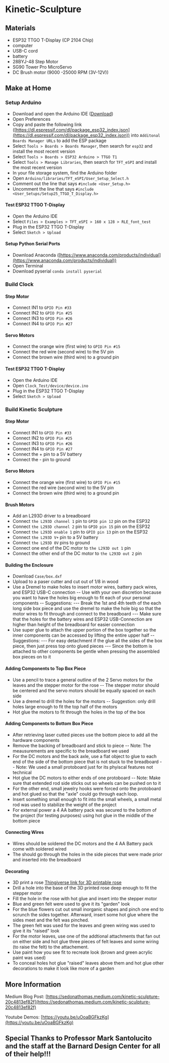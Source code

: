 # Kinetic-Sculpture

## Materials

 - ESP32 TTGO T-Display (CP 2104 Chip)
 - computer
 - USB-C cord
 - battery
 - 28BYJ-48 Step Motor
 - SG90 Tower Pro MicroServo
 - DC Brush motor (9000 -25000 RPM (3V-12V))

## Make at Home

### Setup Arduino

- Download and open the Arduino IDE ([Download](https://www.arduino.cc/en/software))
- Open Preferences 
- Copy and paste the following link ([https://dl.espressif.com/dl/package_esp32_index.json](https://dl.espressif.com/dl/package_esp32_index.json)) into `Additonal Boards Manager URLs` to add the ESP package
- Select `Tools > Boards > Boards Manager`, then search for `esp32` and install the most recent version
- Select `Tools > Boards > ESP32 Arduino > TTGO T1`
- Select `Tools > Manage Libraries`, then search for `TFT_eSPI` and install the most recent version
- In your file storage system, find the Arduino folder
- Open `Arduino/libraries/TFT_eSPI/User_Setup_Select.h`
- Comment out the line that says `#include <User_Setup.h>`
- Uncomment the line that says `#include <User_Setups/Setup25_TTGO_T_Display.h>`

#### Test ESP32 TTGO T-Display

- Open the Arduino IDE
- Select `Files > Examples > TFT_eSPI > 160 x 128 > RLE_font_test`
- Plug in the ESP32 TTGO T-Display
- Select `Sketch > Upload`

#### Setup Python Serial Ports

- Download Anaconda ([https://www.anaconda.com/products/individual](https://www.anaconda.com/products/individual))
- Open Terminal
- Download pyserial `conda install pyserial`

### Build Clock

#### Step Motor

- Connect IN1 to `GPIO Pin #33`
- Connect IN2 to `GPIO Pin #25`
- Connect IN3 to `GPIO Pin #26`
- Connect IN4 to `GPIO Pin #27`

#### Servo Motors

- Connect the orange wire (first wire) to `GPIO Pin #15`
- Connect the red wire (second wire) to the 5V pin
- Connect the brown wire (third wire) to a ground pin

#### Test ESP32 TTGO T-Display

- Open the Arduino IDE
- Open `Clock_Test/device/device.ino`
- Plug in the ESP32 TTGO T-Display
- Select `Sketch > Upload`

### Build Kinetic Sculpture

#### Step Motor

- Connect IN1 to `GPIO Pin #33`
- Connect IN2 to `GPIO Pin #25`
- Connect IN3 to `GPIO Pin #26`
- Connect IN4 to `GPIO Pin #27`
- Connect the + pin to a 5V battery
- Connect the - pin to ground

#### Servo Motors

- Connect the orange wire (first wire) to `GPIO Pin #15`
- Connect the red wire (second wire) to the 5V pin
- Connect the brown wire (third wire) to a ground pin

#### Brush Motors

- Add an L293D driver to a breadboard
- Connect `the L293D channel 1` pin to `GPIO pin 12` pin on the ESP32
- Connect `the L293D channel 2` pin to `GPIO pin 15` pin on the ESP32
- Connect `the L293D enable 1` pin to `GPIO pin 13` pin on the ESP32
- Connect `the L293D V+` pin to a 5V battery
- Connect `the L293D 0V` pins to ground
- Connect one end of the DC motor to `the L293D out 1` pin
- Connect the other end of the DC motor to `the L293D out 2` pin

#### Building the Enclosure
- Download `Case/box.dxf`
- Upload to a paser cutter and cut out of 1/8 in wood
- Use a Dremel to make holes to insert motor wires, battery pack wires, and ESP32 USB-C connection 
-- Use with your own discretion because you want to have the holes big enough to fit each of your personal components
-- Suggestions: 
--- Break the 1st and 4th teeth of the each long side box piece and use the dremel to make the hole big so that the motor wires to fit through and connect to the breadboard
--- Make sure that the holes for the battery wires and ESP32 USB-Connection are higher than height of the breadboard for easier connection
- Use super glue to attach the upper portion of the box together so the inner components can be accessed by lifting the entire upper half
-- Suggestions: 
--- For easy detachment if the glue all the sides of the box piece, then just press top onto glued pieces
--- Since the bottom is attached to other components be gentle when pressing the assembled box pieces on to it

#### Adding Components to Top Box Piece
- Use a pencil to trace a general outline of the 2 Servo motors for the leaves and the stepper motor for the rose
-- The stepper motor should be centered and the servo motors should be equally spaced on each side
- Use a dremel to drill the holes for the motors
-- Suggestion: only drill holes large enough to fit the top half of the motors
- Hot glue the motors to fit through the holes in the top of the box

####  Adding Components to Bottom Box Piece
- After retrieving laser cutted pieces use the bottom piece to add all the hardware components
- Remove the backing of breadboard and stick to piece
-- Note: The meausurements are specific to the breadboard we used
- For the DC motors and the back axle, use a flat object to glue to each end of the side of the bottom piece that is not stuck to the breadboard
-- Note: We used a small protoboard just for its phyiscal features not technical
- Hot glue the DC motors to either ends of one protoboard
-- Note: Make sure that extended rod side sticks out so wheels can be pushed on to it
- For the other end, small jewelry hooks were forced onto the protoboard and hot glued so that the "axle" could go through each loop. 
- Insert something small enough to fit into the small wheels, a small metal rod was used to stabilize the weight of the project
- For external power a 4 AA battery pack was secured to the bottom of the project (for testing purposes) using hot glue in the middle of the bottom piece 

#### Connecting Wires
- Wires should be soldered the DC motors and the 4 AA Battery pack come with soldered wired
- The should go through the holes in the side pieces that were made prior and inserted into the breadboard

#### Decorating
- 3D print a rose [Thingiverse link for 3D printable rose](https://www.thingiverse.com/thing:255980)
- Drill a hole into the base of the 3D printed rose deep enough to fit the stepper motor
- Fill the hole in the rose with hot glue and insert into the stepper motor
- Blue and green felt were used to give it its "garden" look
- For the blue flowers cut out small inorganic shapes and pinch one end to scrunch the sides together. Afterward, insert some hot glue where the sides meet and the felt was pinched.
- The green felt was used for the leaves and green wiring was used to give it its "raised" look
- For the motor leaves, use one of the addtional attachments that fan out on either side and hot glue three pieces of felt leaves and some wiring (to raise the felt) to the attachement.
- Use paint how you see fit to recreate look (brown and green acrylic paint was used)
- To conceal holes hot glue "raised" leaves above them and hot glue other decorations to make it look like more of a garden


## More Information

Medium Blog Post: [https://sedonathomas.medium.com/kinetic-sculpture-20c4813ef82f](https://sedonathomas.medium.com/kinetic-sculpture-20c4813ef82f)

Youtube Demos: [https://youtu.be/uOoaBGFkzKg](https://youtu.be/uOoaBGFkzKg)

##
## Special Thanks to Professor Mark Santolucito and the staff at the Barnard Design Center for all of their help!!!
